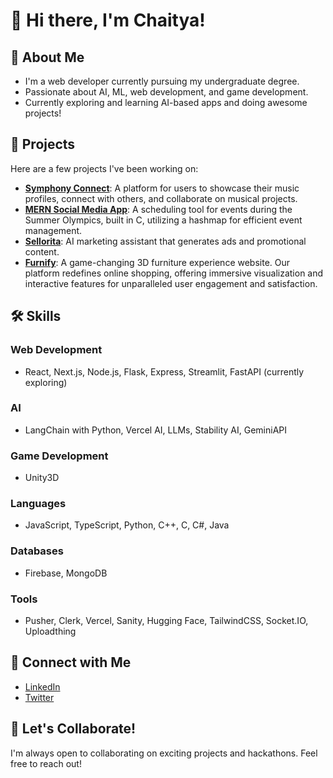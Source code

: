 # 👋 Hi there, I'm Chaitya!

## 🌱 About Me
- I'm a web developer currently pursuing my undergraduate degree.
- Passionate about AI, ML, web development, and game development.
- Currently exploring and learning AI-based apps and doing awesome projects!

## 🚀 Projects
Here are a few projects I've been working on:
- **[Symphony Connect](https://github.com/CShah44/Symphony-Connect)**: A platform for users to showcase their music profiles, connect with others, and collaborate on musical projects.
- **[MERN Social Media App](link-to-your-project)**: A scheduling tool for events during the Summer Olympics, built in C, utilizing a hashmap for efficient event management.
- **[Sellorita](https://github.com/CShah44/Sellorita)**: AI marketing assistant that generates ads and promotional content.
- **[Furnify](https://github.com/Chaitya-S/Furnify)**: A game-changing 3D furniture experience website. Our platform redefines online shopping, offering immersive visualization and interactive features for unparalleled user engagement and satisfaction.

## 🛠️ Skills
### Web Development
- React, Next.js, Node.js, Flask, Express, Streamlit, FastAPI (currently exploring)

### AI
- LangChain with Python, Vercel AI, LLMs, Stability AI, GeminiAPI

### Game Development
- Unity3D

### Languages
- JavaScript, TypeScript, Python, C++, C, C#, Java

### Databases
- Firebase, MongoDB

### Tools
- Pusher, Clerk, Vercel, Sanity, Hugging Face, TailwindCSS, Socket.IO, Uploadthing

## 🤝 Connect with Me
- [LinkedIn](https://www.linkedin.com/in/chaitya-shah-0a7589267/)
- [Twitter](https://x.com/chaitya_4)

## 💬 Let's Collaborate!
I'm always open to collaborating on exciting projects and hackathons. Feel free to reach out!
